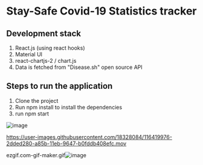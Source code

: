 # Stay-Safe Covid-19 Statistics tracker

## Development stack
1. React.js (using react hooks)
2. Material UI
3. react-chartjs-2 / chart.js
4. Data is fetched from "Disease.sh" open source API

## Steps to run the application
1. Clone the project
2. Run npm install to install the dependencies
3. run npm start


![image](https://user-images.githubusercontent.com/18328084/116419448-b14bf400-a85a-11eb-9885-07f0d3ec5418.png)


https://user-images.githubusercontent.com/18328084/116419976-2dded280-a85b-11eb-9647-b0fddb408efc.mov


ezgif.com-gif-maker.gif![image](https://user-images.githubusercontent.com/18328084/116819459-ce9bfd80-ab8d-11eb-91d9-0ef605fdc637.png)
